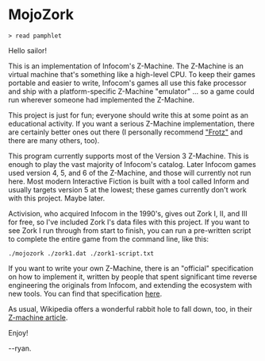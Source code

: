 # MojoZork

```
> read pamphlet
```

Hello sailor!

This is an implementation of Infocom's Z-Machine. The Z-Machine is an virtual
machine that's something like a high-level CPU. To keep their games portable
and easier to write, Infocom's games all use this fake processor and ship
with a platform-specific Z-Machine "emulator" ... so a game could run wherever
someone had implemented the Z-Machine.

This project is just for fun; everyone should write this at some point as an
educational activity. If you want a serious Z-Machine implementation, there
are certainly better ones out there (I personally recommend
["Frotz"](http://frotz.sourceforge.net/) and there are many others, too).

This program currently supports most of the Version 3 Z-Machine. This is
enough to play the vast majority of Infocom's catalog. Later Infocom games
used version 4, 5, and 6 of the Z-Machine, and those will currently not run
here. Most modern Interactive Fiction is built with a tool called Inform and
usually targets version 5 at the lowest; these games currently don't work
with this project. Maybe later.

Activision, who acquired Infocom in the 1990's, gives out Zork I, II, and III
for free, so I've included Zork I's data files with this project. If you want
to see Zork I run through from start to finish, you can run a pre-written
script to complete the entire game from the command line, like this:

```
./mojozork ./zork1.dat ./zork1-script.txt
```

If you want to write your own Z-Machine, there is an "official" specification
on how to implement it, written by people that spent significant time
reverse engineering the originals from Infocom, and extending the ecosystem
with new tools. You can find that specification
[here](http://inform-fiction.org/zmachine/standards/).

As usual, Wikipedia offers a wonderful rabbit hole to fall down, too, in
their [Z-machine article](https://en.wikipedia.org/wiki/Z-machine).

Enjoy!

--ryan.

